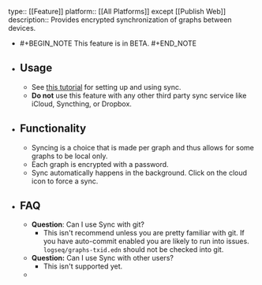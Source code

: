 type:: [[Feature]]
platform:: [[All Platforms]] except [[Publish Web]]
description:: Provides encrypted synchronization of graphs between devices.

- #+BEGIN_NOTE
  This feature is in BETA.
  #+END_NOTE
- ## Usage
	- See [this tutorial](https://blog.logseq.com/how-to-setup-and-use-logseq-sync/) for setting up and using sync.
	- **Do not** use this feature with any other third party sync service like iCloud, Syncthing, or Dropbox.
- ## Functionality
	- Syncing is a choice that is made per graph and thus allows for some graphs to be local only.
	- Each graph is encrypted with a password.
	- Sync automatically happens in the background. Click on the cloud icon to force a sync.
- ## FAQ
	- **Question**: Can I use Sync with git?
		- This isn't recommend unless you are pretty familiar with git. If you have auto-commit enabled you are likely to run into issues. `logseq/graphs-txid.edn` should not be checked into git.
	- **Question:** Can I use Sync with other users?
		- This isn't supported yet.
	-
